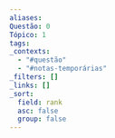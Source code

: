 ```yaml
---
aliases: 
Questão: 0
Tópico: 1
tags: 
_contexts:
  - "#questão"
  - "#notas-temporárias"
_filters: []
_links: []
_sort:
  field: rank
  asc: false
  group: false
---
```

